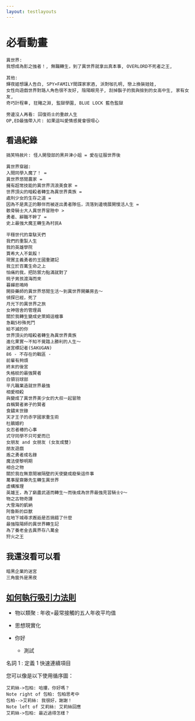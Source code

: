 ```yaml
---
layout: testlayouts
---
```


# 必看動畫
```
異世界:
我想成為影之強者！, 無職轉生，到了異世界就拿出真本事, OVERLORD不死者之王, 

其他:
輝夜姬想讓人告白, SPY×FAMILY間諜家家酒, 派對咖孔明, 戀上換裝娃娃, 
女性向遊戲世界對路人角色很不友好, 陰陽眼見子, 刮掉鬍子的我與撿到的女高中生, 家有女友,
奇巧計程車, 狂賭之淵, 監獄學園, BLUE LOCK 藍色監獄

旁邊沒人再看: 回復術士的重啟人生
OP,ED最強帶入片: 如果這叫愛情感覺會很噁心
```

## 看過紀錄
```
搞笑特赦片: 怪人開發部的黑井津小姐 = 愛在征服世界後

異世界穿越: 
入間同學入魔了！ = 
異世界悠閒農家 = 
擁有超常技能的異世界流浪美食家 = 
世界頂尖的暗殺者轉生為異世界貴族 = 
處刑少女的生存之道 = 
因為不是真正的夥伴而被逐出勇者隊伍，流落到邊境展開慢活人生 = 
骸骨騎士大人異世界冒險中 > 
勇者、辭職不幹了 = 
史上最強大魔王轉生為村民A

平穩世代的韋駄天們
我們的重製人生
我的英雄學院
賈希大人不氣餒！
現實主義勇者的王國重建記
我立於百萬生命之上
怕痛的我，把防禦力點滿就對了
桃子男孩渡海而來
暮蟬悲鳴時
開掛藥師的異世界悠閒生活～到異世界開藥房去～	
偵探已經，死了
月光下的異世界之旅
女神宿舍的管理員
關於我轉生變成史萊姆這檔事
急戰5秒殊死鬥
給不滅的你
世界頂尖的暗殺者轉生為異世界貴族
進化果實～不知不覺踏上勝利的人生～
迷宮標記者(SAKUGAN)
86 - 不存在的戰區 -
前輩有夠煩
終末的後宮
失格紋的最強賢者
白領羽球部
平凡職業造就世界最強
相愛相殺
與變成了異世界美少女的大叔一起冒險
自稱賢者弟子的賢者
食鏽末世錄
天才王子的赤字國家重生術
杜鵑婚約
女忍者椿的心事
式守同學不只可愛而已
女朋友 and 女朋友 (女友成雙)
朋友遊戲
盾之勇者成名錄
魔法使黎明期
相合之物
關於我在無意間被隔壁的天使變成廢柴這件事
萬事屋齋藤先生轉生異世界
虛構推理
英雄王，為了窮盡武道而轉生～而後成為世界最強見習騎士♀～
物之古物奇譚
大雪海的凱納
阿魯斯的巨獸
在地下城尋求邂逅是否搞錯了什麼
最強陰陽師的異世界轉生記
為了養老金去異界存八萬金
狩火之王
```

## 我還沒看可以看
```
暗黑企業的迷宮
三角窗外是黑夜
```

## [如何執行吸引力法則](https://www.youtube.com/watch?v=vM1TIP53kb0)
- 物以類聚
:  年收=最常接觸的五人年收平均值

- 思想現實化
- 你好
  - 測試

名詞 1
:   定義 1 快速連續項目

您可以像是以下使用循序圖：
```sequence
艾莉絲->包柏: 哈摟，你好嗎？
Note right of 包柏: 包柏思考中
包柏-->艾莉絲: 我很好，謝謝！
Note left of 艾莉絲: 艾莉絲回應
艾莉絲->包柏: 最近過得怎樣？
```


